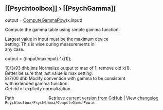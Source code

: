 ## [[Psychtoolbox]] &#8250; [[PsychGamma]]

output = [ComputeGammaPow](ComputeGammaPow)(x,input)  
  
Compute the gamma table using simple gamma function.  
  
Largest value in input must be the maximum device  
setting.  This is wise during measurements in   
any case.  
  
output = ((input/maxInput).^x(1));  
  
10/3/93  dhb,jms  Normalize output to max of 1, remove old x(1).  
                  Better be sure that last value is max setting.  
8/7/00   dhb      Modify convention with gamma to be consistent  
                  with extended gamma function.  
                  Get rid of explicity normalization.  




<div class="code_header" style="text-align:right;">
  <span style="float:left;">Path&nbsp;&nbsp;</span> <span class="counter">Retrieve <a href=
  "https://raw.github.com/Psychtoolbox-3/Psychtoolbox-3/beta/Psychtoolbox/PsychGamma/ComputeGammaPow.m">current version from GitHub</a> | View <a href=
  "https://github.com/Psychtoolbox-3/Psychtoolbox-3/commits/beta/Psychtoolbox/PsychGamma/ComputeGammaPow.m">changelog</a></span>
</div>
<div class="code">
  <code>Psychtoolbox/PsychGamma/ComputeGammaPow.m</code>
</div>

